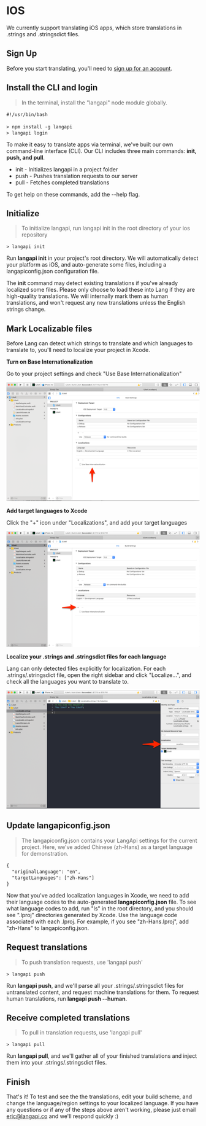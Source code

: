 # IOS

We currently support translating iOS apps, which store translations in .strings and .stringsdict files.

## Sign Up

Before you start translating, you'll need to [sign up for an account](https://www.langapi.co/signup).

## Install the CLI and login

> In the terminal, install the "langapi" node module globally.

```shell--all
#!/usr/bin/bash

> npm install -g langapi
> langapi login
```

To make it easy to translate apps via terminal, we've built our own command-line interface (CLI). Our CLI includes three main commands: **init, push, and pull**.

- init - Initializes langapi in a project folder
- push - Pushes translation requests to our server
- pull - Fetches completed translations

To get help on these commands, add the --help flag.

## Initialize

> To initialize langapi, run langapi init in the root directory of your ios repository

```shell-all
> langapi init
```

Run **langapi init** in your project's root directory. We will automatically detect your platform as iOS, and auto-generate some files, including a langapiconfig.json configuration file.

The **init** command may detect existing translations if you've already localized some files. Please only choose to load these into Lang if they are high-quality translations. We will internally mark them as human translations, and won't request any new translations unless the English strings change.

## Mark Localizable files

Before Lang can detect which strings to translate and which languages to translate to, you'll need to localize your project in Xcode.

**Turn on Base Internationalization**

Go to your project settings and check "Use Base Internationalization"

![alt text](https://raw.githubusercontent.com/PeterLZhou/slate/master/source/images/ios_base_internationalization.png "Logo Title Text 1")

**Add target languages to Xcode**

Click the "+" icon under "Localizations", and add your target languages

![alt text](https://raw.githubusercontent.com/PeterLZhou/slate/master/source/images/ios_add_language.png "Logo Title Text 1")

**Localize your .strings and .stringsdict files for each language**

Lang can only detected files explicitly for localization. For each .strings/.stringsdict file, open the right sidebar and click "Localize...", and check all the languages you want to translate to.

![alt text](https://raw.githubusercontent.com/PeterLZhou/slate/master/source/images/ios_localize_strings.png "Logo Title Text 1")

## Update langapiconfig.json

> The langapiconfig.json contains your LangApi settings for the current project.
> Here, we've added Chinese (zh-Hans) as a target language for demonstration.

```json--all
{
  "originalLanguage": "en",
  "targetLanguages": ["zh-Hans"]
}
```

Now that you've added localization languages in Xcode, we need to add their language codes to the auto-generated **langapiconfig.json** file. To see what language codes to add, run "ls" in the root directory, and you should see ".lproj" directories generated by Xcode. Use the language code associated with each .lproj. For example, if you see "zh-Hans.lproj", add "zh-Hans" to langapiconfig.json.

## Request translations

> To push translation requests, use 'langapi push'

```shell-all
> langapi push
```

Run **langapi push**, and we'll parse all your .strings/.stringsdict files for untranslated content, and request machine translations for them. To request human translations, run **langapi push --human**.

## Receive completed translations

> To pull in translation requests, use 'langapi pull'

```shell-all
> langapi pull
```

Run **langapi pull**, and we'll gather all of your finished translations and inject them into your .strings/.stringsdict files.

## Finish

That's it! To test and see the the translations, edit your build scheme, and change the language/region settings to your localized language. If you have any questions or if any of the steps above aren't working, please just email eric@langapi.co and we'll respond quickly :)
